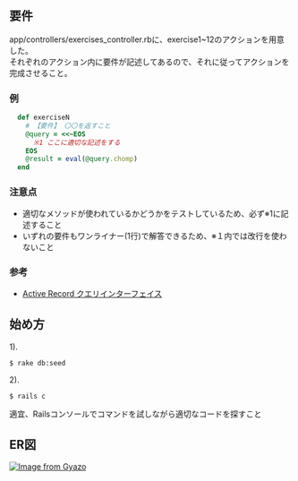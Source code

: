 ## 要件
app/controllers/exercises_controller.rbに、exercise1~12のアクションを用意した。  
それぞれのアクション内に要件が記述してあるので、それに従ってアクションを完成させること。

### 例
```ruby
  def exerciseN
    # 【要件】 〇〇を返すこと
    @query = <<~EOS
      ※1 ここに適切な記述をする
    EOS
    @result = eval(@query.chomp)
  end
```

### 注意点
- 適切なメソッドが使われているかどうかをテストしているため、必ず※1に記述すること
- いずれの要件もワンライナー(1行)で解答できるため、※１内では改行を使わないこと

### 参考
- [Active Record クエリインターフェイス](https://railsguides.jp/active_record_querying.html)

## 始め方
1).
```terminal
$ rake db:seed
```

2).
```terminal
$ rails c
```
適宜、Railsコンソールでコマンドを試しながら適切なコードを探すこと

## ER図
[![Image from Gyazo](https://i.gyazo.com/18fcccec42a7905784688feebf88af91.png)](https://gyazo.com/18fcccec42a7905784688feebf88af91)